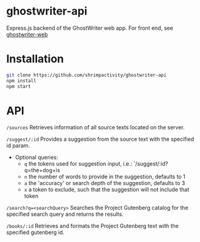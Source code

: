 # ghostwriter-api

Express.js backend of the GhostWriter web app. For front end, see [ghostwriter-web](https://github.com/shrimpactivity/ghostwriter-web)

# Installation

```bash
git clone https://github.com/shrimpactivity/ghostwriter-api
npm install
npm start
```

# API

`/sources` Retrieves information of all source texts located on the server.

`/suggest/:id` Provides a suggestion from the source text with the specified id param.
- Optional queries: 
  - `q` the tokens used for suggestion input, i.e.: `/suggest/:id?q=the+dog+is
  - `n` the number of words to provide in the suggestion, defaults to 1
  - `a` the 'accuracy' or search depth of the suggestion, defaults to 3
  - `x` a token to exclude, such that the suggestion will not include that token

`/search?q=<searchQuery>` Searches the Project Gutenberg catalog for the specified search query and returns the results.

`/books/:id` Retrieves and formats the Project Gutenberg text with the specified gutenberg id.


